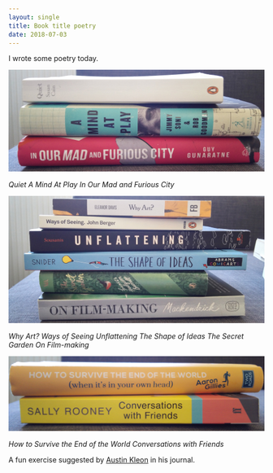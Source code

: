 ```yaml
---
layout: single
title: Book title poetry 
date: 2018-07-03
---
```


I wrote some poetry today.

![Book Spine Poem 1](/images/book-title-poem1.jpg)

*Quiet*
*A Mind At Play*
*In Our Mad and Furious City*

![Book Spine Poem 2](/images/book-title-poem2.jpg)

*Why Art?*
*Ways of Seeing*
*Unflattening*
*The Shape of Ideas*
*The Secret Garden*
*On Film-making*

![Book Spine Poem 3](/images/book-title-poem3.jpg)

*How to Survive the End of the World*
*Conversations with Friends*

A fun exercise suggested by [Austin Kleon](http://austinkleon.com) in his journal.
